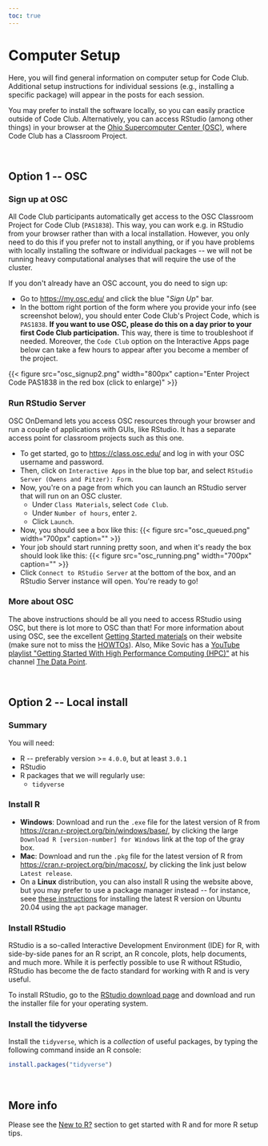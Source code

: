 ```yaml
---
toc: true
---
```


# Computer Setup

Here, you will find general information on computer setup for Code Club.
Additional setup instructions for individual sessions (e.g., installing a specific package)
will appear in the posts for each session.

You may prefer to install the software locally, so you can easily practice
outside of Code Club. Alternatively, you can access RStudio (among other things)
in your browser at the [Ohio Supercomputer Center (OSC)](http://osc.edu),
where Code Club has a Classroom Project. 

<br>

## Option 1 -- OSC

### Sign up at OSC

All Code Club participants automatically get access to the OSC Classroom Project for Code Club (`PAS1838`).
This way, you can work e.g. in RStudio from your browser rather than with a local installation.
However, you only need to do this if you prefer not to install anything, or if you have problems
with locally installing the software or individual packages -- we will not be running heavy computational analyses that will require the use of the cluster.

If you don't already have an OSC account, you do need to sign up:
- Go to <https://my.osc.edu/> and click the blue "*Sign Up*" bar.
- In the bottom right portion of the form where you provide your info (see screenshot below),
  you should enter Code Club's Project Code, which is `PAS1838`.
**If you want to use OSC, please do this on a day prior to your first Code Club participation.**
This way, there is time to troubleshoot if needed. Moreover, the `Code Club` option on the
Interactive Apps page below can take a few hours to appear after you become a member of the project.

{{< figure src="osc_signup2.png" width="800px" caption="Enter Project Code PAS1838 in the red box (click to enlarge)" >}}

### Run RStudio Server

OSC OnDemand lets you access OSC resources through your browser and run a couple of applications with GUIs,
like RStudio. It has a separate access point for classroom projects such as this one. 
- To get started, go to <https://class.osc.edu/> and log in with your OSC username and password.
- Then, click on `Interactive Apps` in the blue top bar, and select `RStudio Server (Owens and Pitzer): Form`.
- Now, you're on a page from which you can launch an RStudio server that will run on an OSC cluster.
  - Under `Class Materials`, select `Code Club`.
  - Under `Number of hours`, enter `2`.
  - Click `Launch`.
- Now, you should see a box like this:
{{< figure src="osc_queued.png" width="700px" caption="" >}}
- Your job should start running pretty soon, and when it's ready the box should look like this: 
{{< figure src="osc_running.png" width="700px" caption="" >}}
- Click `Connect to RStudio Server` at the bottom of the box, and an RStudio Server instance will open. You're ready to go!

### More about OSC

The above instructions should be all you need to access RStudio using OSC,
but there is lot more to OSC than that!
For more information about using OSC, see the excellent [Getting Started materials](https://www.osc.edu/resources/getting_started)
on their website (make sure not to miss the [HOWTOs](https://www.osc.edu/resources/getting_started/howto)).
Also, Mike Sovic has a [YouTube playlist "Getting Started With High Performance
Computing (HPC)"](https://www.youtube.com/playlist?list=PLxhIMi78eQeiJ0p7REEU5i7kJK3Vk2ek3)
at his channel [The Data Point](https://www.youtube.com/channel/UC2dB6jDTbqzlTM6edzfBSGQ). 

<br>

## Option 2 -- Local install

### Summary

You will need:
- R -- preferably version >= `4.0.0`, but at least `3.0.1`
- RStudio
- R packages that we will regularly use:
  - `tidyverse`

### Install R

- **Windows**: Download and run the `.exe` file for the latest version of R from <https://cran.r-project.org/bin/windows/base/>,
  by clicking the large `Download R [version-number] for Windows` link at the top of the gray box.
- **Mac**: Download and run the `.pkg` file for the latest version of R from <https://cran.r-project.org/bin/macosx/>,
  by clicking the link just below `Latest release`.
- On a **Linux** distribution, you can also install R using the website above, but you may prefer to use
  a package manager instead -- for instance, seee [these instructions](https://linuxize.com/post/how-to-install-r-on-ubuntu-20-04/)
  for installing the latest R version on Ubuntu 20.04 using the `apt` package manager.

### Install RStudio

RStudio is a so-called Interactive Development Environment (IDE) for R,
with side-by-side panes for an R script, an R concole, plots, help documents, and much more.
While it is perfectly possible to use R without RStudio, RStudio has become
the de facto standard for working with R and is very useful.

To install RStudio, go to the [RStudio download page](https://rstudio.com/products/rstudio/download/#download)
and download and run the installer file for your operating system. 

### Install the tidyverse

Install the `tidyverse`, which is a *collection* of useful packages, by
typing the following command inside an R console:

```r
install.packages("tidyverse")
```

<br>

## More info

Please see the [New to R?](/codeclub-novice/) section
to get started with R and for more R setup tips.



<br/> <br/> <br/> <br/>
